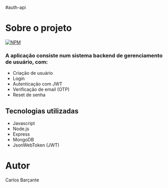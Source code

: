 #auth-api

# Sobre o projeto

[![NPM](https://img.shields.io/github/license/CarlosBarcante/auth-api)](https://github.com/CarlosBarcante/auth-api/blob/master/LICENSE)

### A aplicação consiste num sistema backend de gerenciamento de usuário, com:

- Criação de usuário
- Login
- Autenticação com JWT
- Verificação de email (OTP)
- Reset de senha

## Tecnologias utilizadas

- Javascript
- Node.js
- Express
- MongoDB
- JsonWebToken (JWT)

# Autor

Carlos Barçante
